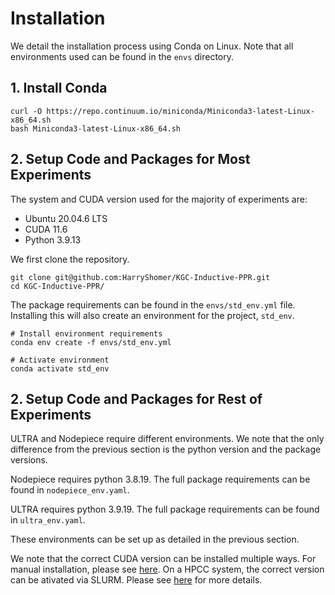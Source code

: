 # Installation

We detail the installation process using Conda on Linux. Note that all environments used can be found in the `envs` directory.


## 1. Install Conda
```
curl -O https://repo.continuum.io/miniconda/Miniconda3-latest-Linux-x86_64.sh
bash Miniconda3-latest-Linux-x86_64.sh
```

## 2. Setup Code and Packages for Most Experiments

The system and CUDA version used for the majority of experiments are:
- Ubuntu 20.04.6 LTS
- CUDA 11.6
- Python 3.9.13

We first clone the repository.
```
git clone git@github.com:HarryShomer/KGC-Inductive-PPR.git
cd KGC-Inductive-PPR/
```

The package requirements can be found in the `envs/std_env.yml` file. Installing this will also create an environment for the project, `std_env`. 
```
# Install environment requirements
conda env create -f envs/std_env.yml   

# Activate environment
conda activate std_env
```

## 2. Setup Code and Packages for Rest of Experiments

ULTRA and Nodepiece require different environments. We note that the only difference from the previous section is the python version and the package versions.

Nodepiece requires python 3.8.19. The full package requirements can be found in `nodepiece_env.yaml`.

ULTRA requires python 3.9.19. The full package requirements can be found in `ultra_env.yaml`.

These environments can be set up as detailed in the previous section.

We note that the correct CUDA version can be installed multiple ways. For manual installation, please see [here](https://docs.nvidia.com/cuda/cuda-installation-guide-linux/index.html). On a HPCC system, the correct version can be ativated via SLURM. Please see [here](https://hpcf.umbc.edu/gpu/how-to-run-on-the-gpus/) for more details.
